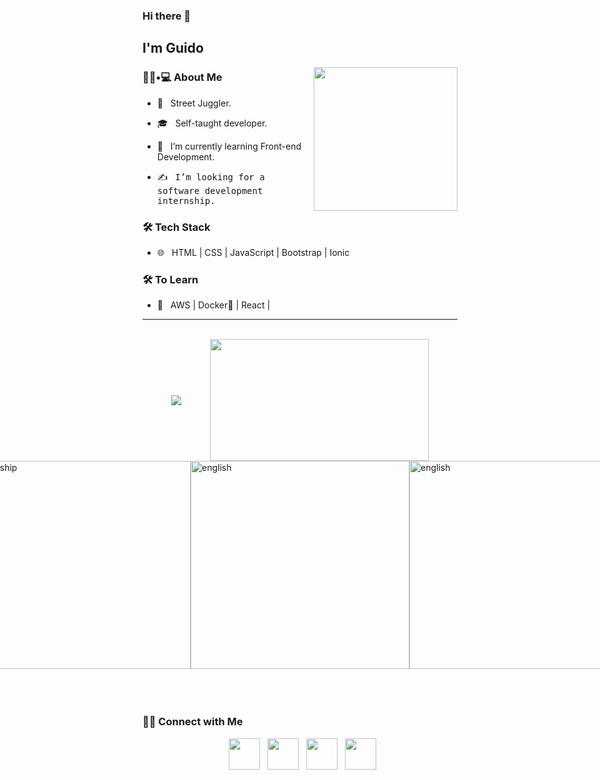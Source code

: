 ### Hi there 👋<h2> I'm Guido</h2>

<img align='right' src="https://github.com/ninjera/ninjera/blob/main/snorlax.gif" width="230" height="230">

<h3> 👨🏻•💻 About Me </h3>



- 🤔 &nbsp; Street Juggler.

- 🎓 &nbsp; Self-taught developer.

- 🌱 &nbsp; I’m currently learning Front-end Development.

- ✍️ &nbsp; <samp>I’m looking for a software development internship.</samp>



<h3>🛠 Tech Stack</h3>


- 🌐 &nbsp; HTML | CSS | JavaScript | Bootstrap | Ionic

<!--
- 💻 &nbsp; Python | Java | C++ | C | MySQL
- 
- 🛢 &nbsp; MySQL | MongoDB

- 🔧 &nbsp; Git | Markdown | Selenium | Tidyverse

- 🖥 &nbsp; Illustrator| Photoshop | InDesign

-->



<h3>🛠 To Learn</h3>

- 🔧 &nbsp; AWS | Docker🐳 | React |

<hr>

<br>

<div style="display: flex; justify-content:space-evenly; align-items: center;>
    <a href=" https://github.com/ninjeraafk/github-readme-stats"> </a>
    <img src="https://github-readme-stats.vercel.app/api?username=ninjeraafk">
    <img src="https://github.com/ninjeraafk/ninjera/blob/main/giphy.gif" width="350" height="195">
</div>

<div style="display: flex; justify-content: center;>

 <a href=" https://github.com/ninjeraafk" >
    <img src="https://github-readme-stats.vercel.app/api/top-langs/?username=ninjeraafk" alt="Top Languages" width="350 height="285">
    <img src="https://github.com/ninjeraafk/ninjera/blob/main/starship.gif" alt="Starship" width="350" height="332.5" >    
    <img src="https://github.com/ninjeraafk/ninjeraafk/blob/main/english%20mf" alt="english"  width="350" height="332.5">
    <img src="https://github.com/ninjeraafk/ninjeraafk/blob/main/english%20mf" alt="english"  width="350" height="332.5">
    <img src="https://github.com/ninjeraafk/ninjeraafk/blob/main/god.jpeg" alt="english"  width="350" height="332.5">
    </a>
</div>
<br>

<!-- ### coding stats -->
<!--START_SECTION:waka-->

<!--END_SECTION:waka-->
<br>

<h3> 🤝🏻 Connect with Me </h3>

<p align="center">
    &nbsp; <a href="https://twitter.com/ninjera1" target="_blank" rel="noopener noreferrer"><img
            src="https://img.icons8.com/plasticine/100/000000/twitter.png" width="50" /></a>
    &nbsp; <a href="https://www.instagram.com/ninjeraafk" target="_blank" rel="noopener noreferrer"><img
            src="https://img.icons8.com/plasticine/100/000000/instagram-new.png" width="50" /></a>
    &nbsp; <a href="https://www.linkedin.com/in/guidoromerorojas" target="_blank" rel="noopener noreferrer"><img
            src="https://img.icons8.com/plasticine/100/000000/linkedin.png" width="50" /></a>
    &nbsp; <a href="mailto:stupidbydefault@gmail.com" target="_blank" rel="noopener noreferrer"><img
            src="https://img.icons8.com/plasticine/100/000000/gmail.png" width="50" /></a>
